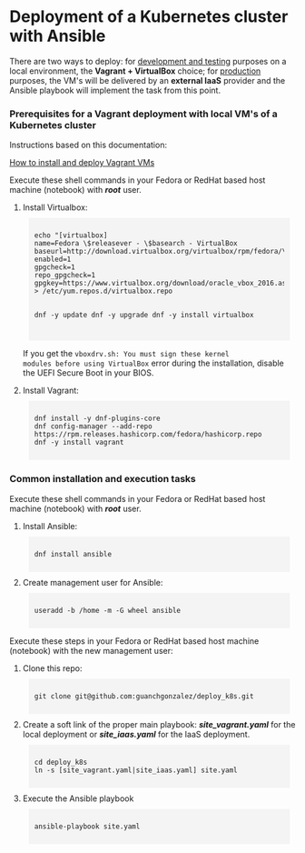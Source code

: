 <!--Repo Readme file in HTML format-->

<h1><b>Deployment of a Kubernetes cluster with Ansible</b></h1>

<p>There are two ways to deploy: for <u>development and testing</u> purposes on a local environment, the <b>Vagrant + VirtualBox</b> choice; for <u>production</u> purposes, the VM's will be delivered by an <b>external IaaS</b> provider and the Ansible playbook will implement the task from this point.</p>

<h3><b>Prerequisites for a Vagrant deployment with local VM's of a Kubernetes cluster</b></h3>

<p>Instructions based on this documentation:</p>

<p><a href="https://developer.hashicorp.com/vagrant/tutorials/getting-started/getting-started-index" title="Vagrant documentation">How to install and deploy Vagrant VMs</a></p>

<p>Execute these shell commands in your Fedora or RedHat based host machine (notebook) with <b><i>root</i></b> user.</p>

<ol>

  <li> Install Virtualbox:
    <div style="margin:10px;padding:10px;background-color:#f4f4f4;font-family: 'Courier New', Courier, monospace">
      <pre><code class="language-shell">echo "[virtualbox]
name=Fedora \$releasever - \$basearch - VirtualBox
baseurl=http://download.virtualbox.org/virtualbox/rpm/fedora/\$releasever/\$basearch
enabled=1
gpgcheck=1
repo_gpgcheck=1
gpgkey=https://www.virtualbox.org/download/oracle_vbox_2016.asc" > /etc/yum.repos.d/virtualbox.repo

dnf -y update
dnf -y upgrade
dnf -y install virtualbox</code></pre>
    </div>
    <p>If you get the <code>vboxdrv.sh: You must sign these kernel modules before using VirtualBox</code> error during the installation, disable the UEFI Secure Boot in your BIOS.</p>
  </li>

  <li> Install Vagrant:
    <div style="margin:10px;padding:10px;background-color:#f4f4f4;font-family: 'Courier New', Courier, monospace">
      <pre><code class="language-shell">dnf install -y dnf-plugins-core
dnf config-manager --add-repo https://rpm.releases.hashicorp.com/fedora/hashicorp.repo
dnf -y install vagrant</code></pre>
    </div>
  </li>

</ol>

<h3><b>Common installation and execution tasks</b></h3>

<p>Execute these shell commands in your Fedora or RedHat based host machine (notebook) with <b><i>root</i></b> user.</p>

<ol>

  <li> Install Ansible:
    <div style="margin:10px;padding:10px;background-color:#f4f4f4;font-family: 'Courier New', Courier, monospace">
      <pre><code class="language-shell">dnf install ansible</code></pre>
    </div>
  </li>

  <li> Create management user for Ansible:
    <div style="margin:10px;padding:10px;background-color:#f4f4f4;font-family: 'Courier New', Courier, monospace">
      <pre><code class="language-shell">useradd -b /home -m -G wheel ansible</code></pre>
    </div>
  </li>

</ol>

<p>Execute these steps in your Fedora or RedHat based host machine (notebook) with the new management user:</p>

<ol>

  <li> Clone this repo:
    <div style="margin:10px;padding:10px;background-color:#f4f4f4;font-family: 'Courier New', Courier, monospace">
      <pre><code class="language-shell">git clone git@github.com:guanchgonzalez/deploy_k8s.git</code></pre>
    </div>
  </li>

<li> Create a soft link of the proper main playbook: <b><i>site_vagrant.yaml</i></b> for the local deployment or <b><i>site_iaas.yaml</i></b> for the IaaS deployment.
    <div style="margin:10px;padding:10px;background-color:#f4f4f4;font-family: 'Courier New', Courier, monospace">
      <pre><code class="language-shell">cd deploy_k8s
ln -s [site_vagrant.yaml|site_iaas.yaml] site.yaml</code></pre>
    </div>
  </li>  

  <li> Execute the Ansible playbook
    <div style="margin:10px;padding:10px;background-color:#f4f4f4;font-family: 'Courier New', Courier, monospace">
      <pre><code class="language-shell">ansible-playbook site.yaml</code></pre>
    </div>
  </li>

</ol>


